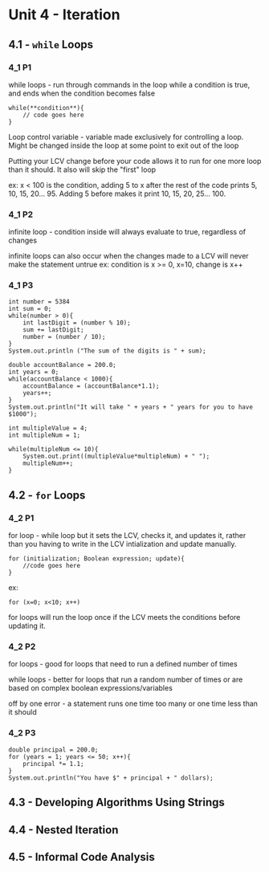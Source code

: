 # Unit 4 - Iteration

## 4.1 - `while` Loops
### 4_1 P1
while loops - run through commands in the loop while a condition is true, and ends when the condition becomes false

```
while(**condition**){
    // code goes here
}
```

Loop control variable - variable made exclusively for controlling a loop. Might be changed inside the loop at some point to exit out of the loop

Putting your LCV change before your code allows it to run for one more loop than it should. It also will skip the "first" loop

ex: x < 100 is the condition, adding 5 to x after the rest of the code prints 5, 10, 15, 20... 95. Adding 5 before makes it print 10, 15, 20, 25... 100.

### 4_1 P2
infinite loop - condition inside will always evaluate to true, regardless of changes

infinite loops can also occur when the changes made to a LCV will never make the statement untrue
ex: condition is x >= 0, x=10, change is x++

### 4_1 P3
```
int number = 5384
int sum = 0;
while(number > 0){
    int lastDigit = (number % 10);
    sum += lastDigit;
    number = (number / 10);
}
System.out.println ("The sum of the digits is " + sum);
```

```
double accountBalance = 200.0;
int years = 0;
while(accountBalance < 1000){
    accountBalance = (accountBalance*1.1);
    years++;
}
System.out.println("It will take " + years + " years for you to have $1000");
```

```
int multipleValue = 4;
int multipleNum = 1;

while(multipleNum <= 10){
    System.out.print((multipleValue*multipleNum) + " ");
    multipleNum++;
}
```
## 4.2 - `for` Loops
### 4_2 P1
for loop - while loop but it sets the LCV, checks it, and updates it, rather than you having to write in the LCV intialization and update manually.

```
for (initialization; Boolean expression; update){
    //code goes here
}
```
ex:
```
for (x=0; x<10; x++)
```
for loops will run the loop once if the LCV meets the conditions before updating it.

### 4_2 P2
for loops - good for loops that need to run a defined number of times

while loops - better for loops that run a random number of times or are based on complex boolean expressions/variables

off by one error - a statement runs one time too many or one time less than it should

### 4_2 P3
```
double principal = 200.0;
for (years = 1; years <= 50; x++){
    principal *= 1.1;
}
System.out.println("You have $" + principal + " dollars);
```
## 4.3 - Developing Algorithms Using Strings

## 4.4 - Nested Iteration

## 4.5 - Informal Code Analysis
